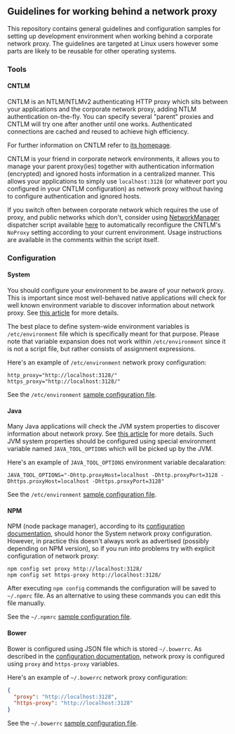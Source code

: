 ## Guidelines for working behind a network proxy

This repository contains general guidelines and configuration samples for setting up development environment when working behind a corporate network proxy. The guidelines are targeted at Linux users however some parts are likely to be reusable for other operating systems.

### Tools

#### CNTLM

CNTLM is an NTLM/NTLMv2 authenticating HTTP proxy which sits between your applications and the corporate network proxy, adding NTLM authentication on-the-fly. You can specify several "parent" proxies and CNTLM will try one after another until one works. Authenticated connections are cached and reused to achieve high efficiency.

For further information on CNTLM refer to [its homepage](http://cntlm.sourceforge.net/).

CNTLM is your friend in corporate network environments, it allows you to manage your parent proxy(ies) together with authentication information (encrypted) and ignored hosts information in a centralized manner. This allows your applications to simply use ```localhost:3128``` (or whatever port you configured in your CNTLM configuration) as network proxy without having to configure authentication and ignored hosts.

If you switch often between corporate network which requires the use of proxy, and public networks which don't, consider using [NetworkManager](http://linux.die.net/man/8/networkmanager) dispatcher script available [here](https://github.com/vpavic/bash-scripts/blob/master/cntlm_noproxy_config.sh) to automatically reconfigure the CNTLM's ```NoProxy``` setting according to your current environment. Usage instructions are available in the comments within the script itself.

### Configuration

#### System

You should configure your environment to be aware of your network proxy. This is important since most well-behaved native applications will check for well known environment variable to discover information about network proxy. See [this article](https://wiki.archlinux.org/index.php/proxy_settings) for more details.

The best place to define system-wide environment variables is ```/etc/environment``` file which is specifically meant for that purpose. Please note that variable expansion does not work within ```/etc/environment``` since it is not a script file, but rather consists of assignment expressions.

Here's an example of ```/etc/environment``` network proxy configuration:

```shell
http_proxy="http://localhost:3128/"
https_proxy="http://localhost:3128/"
```

See the ```/etc/environment``` [sample configuration file](https://github.com/vpavic/proxy-guidelines/blob/master/samples/environment).

#### Java

Many Java applications will check the JVM system properties to discover information about network proxy. See [this article](https://docs.oracle.com/javase/8/docs/technotes/guides/net/proxies.html) for more details. Such JVM system properties should be configured using special environment variable named ```JAVA_TOOL_OPTIONS``` which will be picked up by the JVM.

Here's an example of ```JAVA_TOOL_OPTIONS``` environment variable decalaration:

```shell
JAVA_TOOL_OPTIONS="-Dhttp.proxyHost=localhost -Dhttp.proxyPort=3128 -Dhttps.proxyHost=localhost -Dhttps.proxyPort=3128"
```

See the ```/etc/environment``` [sample configuration file](https://github.com/vpavic/proxy-guidelines/blob/master/samples/environment).

#### NPM

NPM (node package manager), according to its [configuration documentation](https://docs.npmjs.com/misc/config), should honor the System network proxy configuration. However, in practice this doesn't always work as advertised (possibly depending on NPM version), so if you run into problems try with explicit configuration of network proxy:

```shell
npm config set proxy http://localhost:3128/
npm config set https-proxy http://localhost:3128/
```

After executing ```npm config``` commands the configuration will be saved to ```~/.npmrc``` file. As an alternative to using these commands you can edit this file manually.

See the ```~/.npmrc``` [sample configuration file](https://github.com/vpavic/proxy-guidelines/blob/master/samples/.npmrc).

#### Bower

Bower is configured using JSON file which is stored ```~/.bowerrc```. As described in the [configuration documentation](http://bower.io/docs/config/), network proxy is configured using ```proxy``` and ```https-proxy``` variables.

Here's an example of ```~/.bowerrc``` network proxy configuration:

```json
{
  "proxy": "http://localhost:3128",
  "https-proxy": "http://localhost:3128"
}
```

See the ```~/.bowerrc``` [sample configuration file](https://github.com/vpavic/proxy-guidelines/blob/master/samples/.bowerrc).
